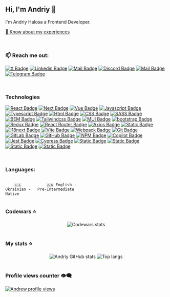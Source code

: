 ## Hi, I'm Andriy 👋

I'm Andriy Halosa a Frontend Developer.

[📄 Know about my experiences](https://drive.google.com/file/d/1d3Ckb8wmlp2vnBe-BccLuwzvYMkiYjK4/view?usp=drive_link)

<br/>

### 📫 Reach me out:

[![X Badge](https://img.shields.io/badge/-Andriy_Halosa-0e76a8?style=flat&logo=x&logoColor=white&color=%23000000)](https://x.com/1Galers)
[![Linkedin Badge](https://img.shields.io/badge/-Andriy_Halosa-0e76a8?style=flat&labelColor=0e76a8&logo=linkedin&logoColor=white)](https://www.linkedin.com/in/andriy-halosa/)
[![Mail Badge](https://img.shields.io/badge/-Andriy_Halosa-c0392b?style=flat&labelColor=c0392b&logo=gmail&logoColor=white)](mailto:galosaandrew@gmail.com)
[![Discord Badge](https://img.shields.io/badge/Galers-%235865f2?style=flat&logo=discord&logoColor=white&labelColor=%235865f2&cacheSeconds=https%3A%2F%2Fdiscord.com%2Fchannels%2F%40galers&link=https%3A%2F%2Fdiscord.com%2Fchannels%2F%40galers)](https://discord.com/channels/@galers)
[![Mail Badge](https://img.shields.io/badge/-@Andriy_Halosa-e84393?style=flat&labelColor=e84393&logo=instagram&logoColor=white)](https://www.instagram.com/galers_1/)
[![Telegram Badge](https://img.shields.io/badge/Galers-%40?style=social&logo=telegram&logoColor=%2326A5E4&cacheSeconds=https%3A%2F%2Ft.me%2FGalerss&link=https%3A%2F%2Ft.me%2FGalerss)
](https://t.me/Galerss)

<br/>

### Technologies

[![React Badge](https://img.shields.io/badge/-React-61DBFB?style=for-the-badge&labelColor=black&logo=react&logoColor=61DBFB)](#) [![Next Badge](https://img.shields.io/badge/NEXT.JS-%23F7F7F7?style=for-the-badge&logo=nextdotjs&logoColor=%23FFFF&logoSize=16&labelColor=%23000000)](#) [![Vue Badge](https://img.shields.io/badge/vue.js-%234FC08D?style=for-the-badge&logo=vuedotjs&logoColor=%234FC08D&logoSize=18&labelColor=%23000000%20)](#) [![Javascript Badge](https://img.shields.io/badge/-Javascript-F0DB4F?style=for-the-badge&labelColor=black&logo=javascript&logoColor=F0DB4F)](#) [![Typescript Badge](https://img.shields.io/badge/-Typescript-007acc?style=for-the-badge&labelColor=black&logo=typescript&logoColor=007acc)](#) [![Html Badge](https://img.shields.io/badge/html5-%23E34F26?style=for-the-badge&logo=html5&logoColor=%23E34F26&labelColor=%23000&)](#) [![CSS Badge](https://img.shields.io/badge/CSS-%23663399?style=for-the-badge&logo=css&logoColor=%23663399&logoSize=16&labelColor=%23000000)](#) [![SASS Badge](https://img.shields.io/badge/sass-%23CC6699?style=for-the-badge&logo=sass&logoColor=%23CC6699&labelColor=%23000)](#) [![BEM Badge](https://img.shields.io/badge/BEM-%2316A1E6?style=for-the-badge&logo=bem&logoColor=16A1E6&logoSize=16&labelColor=%23000000)](#) [![Tailwindcss Badge](https://img.shields.io/badge/Tailwind%20CSS-%2338bdf7?style=for-the-badge&logo=tailwindcss&logoColor=38bdf7&logoSize=16&labelColor=%23000000)](#) [![MUI Badge](https://img.shields.io/badge/mui-%23007FFF?style=for-the-badge&logo=mui&logoColor=%23007FFF&logoSize=18&labelColor=%23000000)](#) [![bootstrap Badge](https://img.shields.io/badge/bootstrap-%237952B3?style=for-the-badge&logo=bootstrap&logoColor=%237952B3&logoSize=18&labelColor=%23000000)](#) [![Redux Badge](https://img.shields.io/badge/Redux-%23764ABC?style=for-the-badge&logo=redux&logoColor=%23764ABC&logoSize=16&labelColor=%23000000)](#) [![React Router Badge](https://img.shields.io/badge/reactrouter-%23CA4245?style=for-the-badge&logo=reactrouter&logoColor=%23CA4245&labelColor=%23000)](#) [![Axios Badge](https://img.shields.io/badge/axios-%235A29E4?style=for-the-badge&logo=axios&logoColor=%235A29E4&labelColor=%23000)](#) [![Static Badge](https://img.shields.io/badge/formik-%232563EB?style=for-the-badge&logo=formik&logoColor=%232563EB&logoSize=18&labelColor=%23000000)](#) [![i18next Badge](https://img.shields.io/badge/i18next-%2326A69A?style=for-the-badge&logo=i18next&logoColor=%2326A69A&logoSize=18&labelColor=%23000000)](#) [![Vite Badge](https://img.shields.io/badge/vite-%23646CFF?style=for-the-badge&logo=vite&logoColor=%23646CFF&logoSize=16&labelColor=%23000000)](#) [![Webpack Badge](https://img.shields.io/badge/webpack-%238DD6F9?style=for-the-badge&logo=webpack&logoColor=%238DD6F9&logoSize=18&labelColor=%23000000)](#) [![Git Badge](https://img.shields.io/badge/git-%23F05032?style=for-the-badge&logo=git&logoColor=%23F05032&logoSize=18&labelColor=%23000000)](#) [![GitLab Badge](https://img.shields.io/badge/gitlab-%23FC6D26?style=for-the-badge&logo=gitlab&logoColor=%23FC6D26&logoSize=18&labelColor=%23000000)](#) [![GitHub Badge](https://img.shields.io/badge/github-%23181717?style=for-the-badge&logo=github&logoColor=%23FFF&logoSize=18&labelColor=%23000000)](#) [![NPM Badge](https://img.shields.io/badge/npm-%23CB3837?style=for-the-badge&logo=npm&logoColor=%23CB3837&logoSize=18&labelColor=%23000000%20)](#) [![Copilot Badge](https://img.shields.io/badge/githubcopilot-%23F6F8FA?style=for-the-badge&logo=githubcopilot&logoColor=%23FFF&logoSize=18&labelColor=%23000000)](#) [![Jest Badge](https://img.shields.io/badge/jest-%23C21325?style=for-the-badge&logo=jest&logoColor=%23C21325&logoSize=18&labelColor=%23000000)](#) [![Cypress Badge](https://img.shields.io/badge/cypress-%2369D3A7?style=for-the-badge&logo=cypress&logoColor=%2369D3A7%20&logoSize=18&labelColor=%23000000)](#) [![Static Badge](https://img.shields.io/badge/figma-%23F24E1E?style=for-the-badge&logo=figma&logoColor=%23F24E1E&logoSize=18&labelColor=%23000000)](#) [![Static Badge](https://img.shields.io/badge/jira-%230052CC?style=for-the-badge&logo=jira&logoColor=%230052CC&logoSize=18&labelColor=%23000000)](#) [![Static Badge](https://img.shields.io/badge/redmine-%23B32024?style=for-the-badge&logo=redmine&logoColor=%23B32024&logoSize=18&labelColor=%23000000)](#) [![Static Badge](https://img.shields.io/badge/trello-%230052CC?style=for-the-badge&logo=trello&logoColor=%230052CC&logoSize=18&labelColor=%23000000)](#)

<br/>

### Languages:

<div style="display: flex; align-items: flex-start; align: center">
<table  align="center">
  <tr>
    
        🇺🇦 Ukrainian - Native
        
  </tr>

  <tr>
    
        🇬🇧 English - Pre-Intermediate
        
  </tr>
</table>
</div>

### Codewars ⭐

<div align="center">
<img alt="Codewars stats" src="https://www.codewars.com/users/Galers/badges/large"/>
</div>

<br/>

### My stats ⭐
 
<div align="center">
<img alt="Andriy GitHub stats" src="https://github-readme-stats.vercel.app/api?username=galers&show_icons=true&theme=transparent"/>
<img alt="Top langs" src="https://github-readme-stats.vercel.app/api/top-langs/?username=galers&layout=compact&&langs_count=8"/>
</div>

<br/>

### Profile views counter 👁️‍🗨️
[![Andrew profile views](https://u8views.com/api/v1/github/profiles/128368888/views/day-week-month-total-count.svg)](https://u8views.com/github/Galers)
